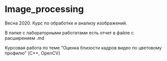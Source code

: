 # Image_processing
 Весна 2020. Курс по обработке и анализу изображений.
 
 В папке с лабораторными работатами есть отчет в файле с расширением .md
 
 Курсовая работа по теме "Оценка близости кадров видео по цветовому профилю" (C++, OpenCV)

